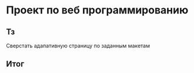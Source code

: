 # Проект по веб программированию
## Тз
Сверстать адапативную страницу по заданным макетам
## Итог
[Ссыслка на страницу проекта]: https://web.tehnarenok.online
